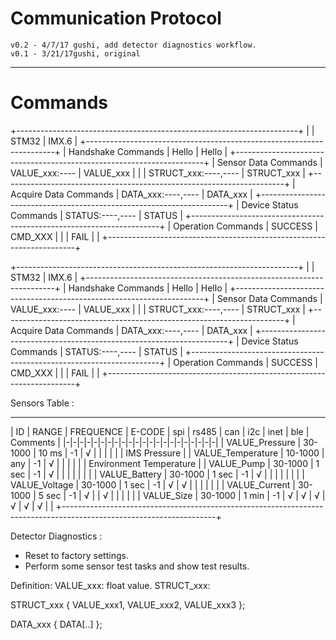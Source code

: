 Communication Protocol
===
	v0.2 - 4/7/17 gushi, add detector diagnostics workflow.
	v0.1 - 3/21/17gushi, original
---
# Commands
+----------------------------------------------------------------------+
|                         |     STM32              |    IMX.6          |
+----------------------------------------------------------------------+
| Handshake Commands      | Hello                  | Hello             |
+----------------------------------------------------------------------+
| Sensor Data Commands    | VALUE_xxx:----         | VALUE_xxx         |
|                         | STRUCT_xxx:----,----   | STRUCT_xxx        |
+----------------------------------------------------------------------+
| Acquire Data Commands   | DATA_xxx:----,----     | DATA_xxx          |
+----------------------------------------------------------------------+
| Device Status Commands  | STATUS:----,----       | STATUS            |
+----------------------------------------------------------------------+
| Operation Commands      | SUCCESS                | CMD_XXX           |
|                         | FAIL                   |                   |
+----------------------------------------------------------------------+

+----------------------------------------------------------------------+
|                         |     STM32              |    IMX.6          |
+----------------------------------------------------------------------+
| Handshake Commands      | Hello                  | Hello             |
+----------------------------------------------------------------------+
| Sensor Data Commands    | VALUE_xxx:----         | VALUE_xxx         |
|                         | STRUCT_xxx:----,----   | STRUCT_xxx        |
+----------------------------------------------------------------------+
| Acquire Data Commands   | DATA_xxx:----,----     | DATA_xxx          |
+----------------------------------------------------------------------+
| Device Status Commands  | STATUS:----,----       | STATUS            |
+----------------------------------------------------------------------+
| Operation Commands      | SUCCESS                | CMD_XXX           |
|                         | FAIL                   |                   |
+----------------------------------------------------------------------+

Sensors Table :


---
|   ID              |  RANGE   | FREQUENCE | E-CODE | spi | rs485 | can | i2c | inet | ble |       Comments          |
|-|-|-|-|-|-|-|-|-|-|-|-|-|-|-|-|-|-|-|-|-|-|
| VALUE_Pressure    | 30-1000  |    10 ms  |  -1    |  √  |       |     |     |      |     | IMS Pressure            |
| VALUE_Temperature | 10-1000  |    any    |  -1    |  √  |       |     |     |      |     | Environment Temperature |
| VALUE_Pump        | 30-1000  |    1 sec  |  -1    |  √  |       |     |     |      |     |                         |
| VALUE_Battery     | 30-1000  |    1 sec  |  -1    |  √  |       |     |     |      |     |                         |
| VALUE_Voltage     | 30-1000  |    1 sec  |  -1    |  √  |   √   |     |     |      |     |                         |
| VALUE_Current     | 30-1000  |    5 sec  |  -1    |  √  |       |  √  |     |      |     |                         |
| VALUE_Size        | 30-1000  |    1 min  |  -1    |  √  |   √   |  √  |  √  |  √   |  √  |                         |
+--------------------------------------------------------------------------------------------------------------------+

Detector Diagnostics :
* Reset to factory settings.
* Perform some sensor test tasks and show test results.

Definition:
  VALUE_xxx: float value. 
  STRUCT_xxx:

STRUCT_xxx {
	VALUE_xxx1,
	VALUE_xxx2,
	VALUE_xxx3
};

DATA_xxx {
	DATA[..]
};
